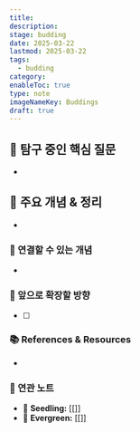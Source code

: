 ```yaml
---
title:
description:
stage: budding
date: 2025-03-22
lastmod: 2025-03-22
tags:
  - budding
category:
enableToc: true
type: note
imageNameKey: Buddings
draft: true
---
```


## 🤔 탐구 중인 핵심 질문

-

## 📌 주요 개념 & 정리

-

### 🧩 연결할 수 있는 개념

-

### 🚀 앞으로 확장할 방향

- [ ]

### 📚 References & Resources

-

### 📝 연관 노트

- 🌱 **Seedling:** [[]]
- 🌳 **Evergreen:** [[]]
